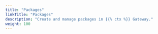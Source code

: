 ```yaml
---
title: "Packages"
linkTitle: "Packages"
description: "Create and manage packages in {{% ctx %}} Gateway."
weight: 100
---
```

